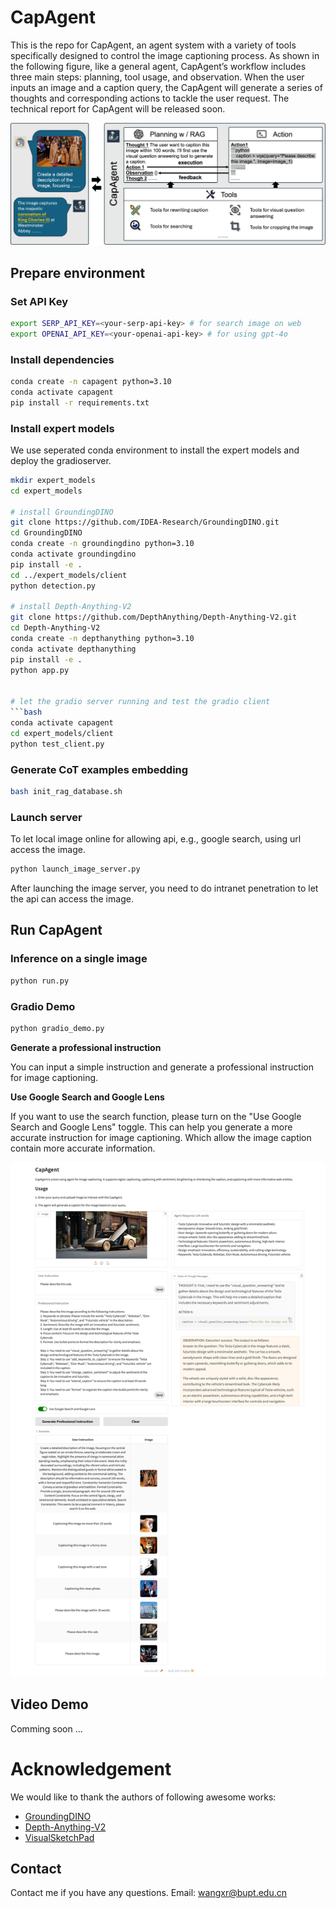 # CapAgent

This is the repo for CapAgent, an agent system with a variety of tools specifically designed to control the image captioning process. As shown in the following figure, like a general agent, CapAgent’s workflow includes three main steps: planning, tool usage, and observation. When the user inputs an image and a caption query, the CapAgent will generate a series of thoughts and corresponding actions to tackle the user request. The technical report for CapAgent will be released soon.

<div align="center">
<img src="assets/readme/method.png"/>
</div>

## Prepare environment


### Set API Key
```bash
export SERP_API_KEY=<your-serp-api-key> # for search image on web
export OPENAI_API_KEY=<your-openai-api-key> # for using gpt-4o
```

### Install dependencies

```bash
conda create -n capagent python=3.10
conda activate capagent
pip install -r requirements.txt
```

### Install expert models
We use seperated conda environment to install the expert models and deploy the gradioserver.
```bash
mkdir expert_models
cd expert_models

# install GroundingDINO
git clone https://github.com/IDEA-Research/GroundingDINO.git
cd GroundingDINO
conda create -n groundingdino python=3.10
conda activate groundingdino
pip install -e .
cd ../expert_models/client
python detection.py

# install Depth-Anything-V2
git clone https://github.com/DepthAnything/Depth-Anything-V2.git
cd Depth-Anything-V2
conda create -n depthanything python=3.10
conda activate depthanything
pip install -e .
python app.py


# let the gradio server running and test the gradio client
```bash
conda activate capagent
cd expert_models/client
python test_client.py
```

### Generate CoT examples embedding
```bash
bash init_rag_database.sh
```

### Launch server
To let local image online for allowing api, e.g., google search, using url access the image.
```bash
python launch_image_server.py
```
After launching the image server, you need to do intranet penetration to let the api can access the image.

## Run CapAgent
### Inference on a single image
```bash
python run.py
```

### Gradio Demo
```bash
python gradio_demo.py
``` 

**Generate a professional instruction**

You can input a simple instruction and generate a professional instruction for image captioning. 

**Use Google Search and Google Lens**

If you want to use the search function, please turn on the "Use Google Search and Google Lens" toggle. This can help you generate a more accurate instruction for image captioning. Which allow the image caption contain more accurate information.

<div align="center">
<img src="assets/readme/gradio_demo.png"/>
</div>

## Video Demo

Comming soon ...


# Acknowledgement

We would like to thank the authors of following awesome works:
- [GroundingDINO](https://github.com/IDEA-Research/GroundingDINO)
- [Depth-Anything-V2](https://depth-anything-v2.github.io/)
- [VisualSketchPad](https://visualsketchpad.github.io/)

## Contact
Contact me if you have any questions. Email: wangxr@bupt.edu.cn
